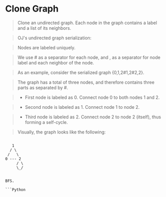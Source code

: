 # Clone Graph

> Clone an undirected graph. Each node in the graph contains a label and a list of its neighbors.

> OJ's undirected graph serialization:

> Nodes are labeled uniquely.

> We use # as a separator for each node, and , as a separator for node label and each neighbor of the node.

> As an example, consider the serialized graph {0,1,2#1,2#2,2}.

> The graph has a total of three nodes, and therefore contains three parts as separated by #.

> * First node is labeled as 0. Connect node 0 to both nodes 1 and 2.

> * Second node is labeled as 1. Connect node 1 to node 2.

> * Third node is labeled as 2. Connect node 2 to node 2 (itself), thus forming a self-cycle.

> Visually, the graph looks like the following:

> ```
       1
      / \
     /   \
    0 --- 2
         / \
         \_/
```

BFS.

```Python

```
